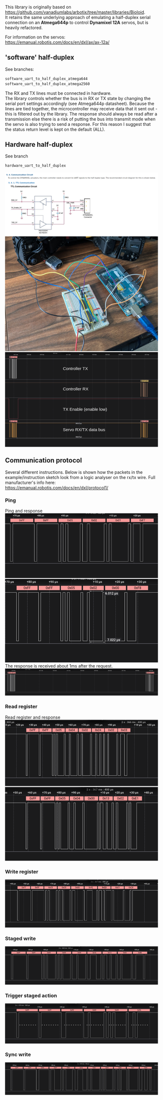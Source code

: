 This library is originally based on https://github.com/vanadiumlabs/arbotix/tree/master/libraries/Bioloid.  
It retains the same underlying approach of emulating a half-duplex serial connection on an **Atmega644p** to control **Dynamixel 12A** servos, but is heavily refactored.

For information on the servos:
https://emanual.robotis.com/docs/en/dxl/ax/ax-12a/

## 'software' half-duplex
See branches:  
```sh
software_uart_to_half_duplex_atmega644
software_uart_to_half_duplex_atmega2560
```

The RX and TX lines must be connected in hardware.  
The library controls whether the bus is in RX or TX state by changing the serial port settings accordingly (see Atmega644p datasheet). Because the lines are tied together, the microcontroller may receive data that it sent out - this is filtered out by the library. 
The response should always be read after a transmission else there is a risk of putting the bus into transmit mode when the servo is also trying to send a response. For this reason I suggest that the status return level is kept on the default (ALL).

## Hardware half-duplex
See branch  
```sh
hardware_uart_to_half_duplex
```
![half_duplex_wiring](docs/hardware_half_duplex.png)  
![half_duplex_wiring_example](docs/hardware_half_duplex_example.jpg)  
![hardware_half_duplex_lines](docs/hardware_uart_to_halfduplex.png)  


## Communication protocol
Several different instructions. Below is shown how the packets in the example/instruction sketch look from a logic analyser on the rx/tx wire.
Full manufacturer's info here: https://emanual.robotis.com/docs/en/dxl/protocol1/

### Ping
Ping and response  
![ping](docs/ping.png) 
![response](docs/ping_response.png)  
The response is received about 1ms after the request.
![ping_and_response](docs/ping_and_response.png)  

### Read register
Read register and response  
![read_reg](docs/read_reg.png) 
![read_reg_response](docs/read_reg_response.png)

### Write register
![write_reg](docs/write_reg.png)  

### Staged write
![response](docs/staged_write.png)  

### Trigger staged action
![response](docs/trigger_staged.png)  

### Sync write
![response](docs/sync_write.png)  

